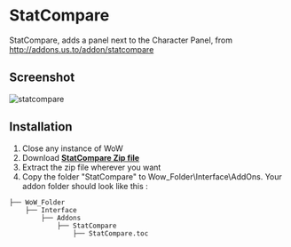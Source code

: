 # StatCompare
StatCompare, adds a panel next to the Character Panel, from http://addons.us.to/addon/statcompare

## Screenshot

![statcompare](https://user-images.githubusercontent.com/24671466/27562912-1a698a34-5acf-11e7-9bac-b029c9160eb4.png)

## Installation
1. Close any instance of WoW
2. Download **[StatCompare Zip file](https://github.com/Linae-Kronos/StatCompare/archive/master.zip)**
3. Extract the zip file wherever you want
4. Copy the folder "StatCompare" to Wow_Folder\Interface\AddOns. Your addon folder should look like this :
```
├── WoW_Folder
    ├── Interface
        ├── Addons
            ├── StatCompare
            	├── StatCompare.toc
```